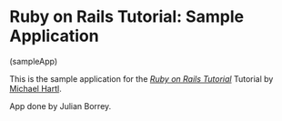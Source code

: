 # Ruby on Rails Tutorial: Sample Application
(sampleApp)

This is the sample application for
the [*Ruby on Rails Tutorial*](http://railstutorial.org/)
Tutorial by [Michael Hartl](http://michaelhartl.com/).

App done by Julian Borrey.
